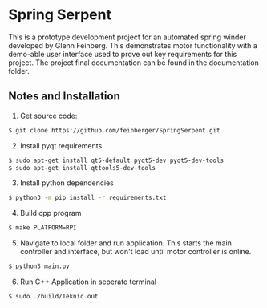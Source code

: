 # Spring Serpent
This is a prototype development project for an automated spring winder developed by Glenn Feinberg. This demonstrates motor functionality with a demo-able user interface used to prove out key requirements for this project. The project final documentation can be found in the documentation folder.

## Notes and Installation
1. Get source code:
```sh
$ git clone https://github.com/feinberger/SpringSerpent.git
```
2. Install pyqt requirements
```sh
$ sudo apt-get install qt5-default pyqt5-dev pyqt5-dev-tools
$ sudo apt-get install qttools5-dev-tools
```
3. Install python dependencies
```sh
$ python3 -m pip install -r requirements.txt
```
4. Build cpp program 
```sh
$ make PLATFORM=RPI
```
5. Navigate to local folder and run application. This starts the main controller and interface, but won't load until motor controller is online.
```sh
$ python3 main.py
```
6. Run C++ Application in seperate terminal
```sh
$ sudo ./build/Teknic.out
```
